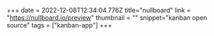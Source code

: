 +++
date = 2022-12-08T12:34:04.776Z
title="nullboard"
link = "https://nullboard.io/preview"
thumbnail = ""
snippet="kanban open source"
tags = ["kanban-app"]
+++
